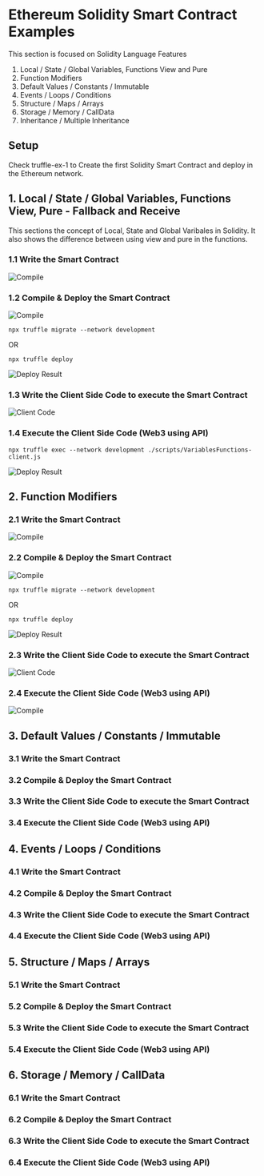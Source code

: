 # Ethereum Solidity Smart Contract Examples

This section is focused on Solidity Language Features

1. Local / State / Global Variables, Functions View and Pure
2. Function Modifiers
3. Default Values / Constants / Immutable
4. Events / Loops / Conditions
5. Structure / Maps / Arrays
6. Storage / Memory / CallData
7. Inheritance / Multiple Inheritance

## Setup

Check truffle-ex-1 to Create the first Solidity Smart Contract and deploy in the Ethereum network.

## 1. Local / State / Global Variables, Functions View, Pure - Fallback and Receive

This sections the concept of Local, State and Global Varibales in Solidity. It also shows the difference between using view and pure in the functions.

### 1.1 Write the Smart Contract

![Compile](https://raw.githubusercontent.com/MetaArivu/blockchain-examples/master/images/tr-ex2-vf-contract.jpg)

### 1.2 Compile & Deploy the Smart Contract

![Compile](https://raw.githubusercontent.com/MetaArivu/blockchain-examples/master/images/tr-ex2-vf-deploy.jpg)

```shell
npx truffle migrate --network development
```
OR
```shell
npx truffle deploy
```

![Deploy Result](https://raw.githubusercontent.com/MetaArivu/blockchain-examples/master/images/tr-ex2-vf-deploy-result.jpg)

### 1.3 Write the Client Side Code to execute the Smart Contract

![Client Code](https://raw.githubusercontent.com/MetaArivu/blockchain-examples/master/images/tr-ex2-vf-client.jpg)

### 1.4 Execute the Client Side Code (Web3 using API)

```shell
npx truffle exec --network development ./scripts/VariablesFunctions-client.js
```

![Deploy Result](https://raw.githubusercontent.com/MetaArivu/blockchain-examples/master/images/tr-ex2-vf-client-result.jpg)

## 2. Function Modifiers

### 2.1 Write the Smart Contract

![Compile](https://raw.githubusercontent.com/MetaArivu/blockchain-examples/master/images/tr-ex2-fm-contract.jpg)

### 2.2 Compile & Deploy the Smart Contract

![Compile](https://raw.githubusercontent.com/MetaArivu/blockchain-examples/master/images/tr-ex2-fm-deploy.jpg)

```shell
npx truffle migrate --network development
```
OR
```shell
npx truffle deploy
```
![Deploy Result](https://raw.githubusercontent.com/MetaArivu/blockchain-examples/master/images/tr-ex2-fm-deploy-result.jpg)

### 2.3 Write the Client Side Code to execute the Smart Contract

![Client Code](https://raw.githubusercontent.com/MetaArivu/blockchain-examples/master/images/tr-ex2-fm-client.jpg)

### 2.4 Execute the Client Side Code (Web3 using API)

![Compile](https://raw.githubusercontent.com/MetaArivu/blockchain-examples/master/images/tr-ex2-fm-client-result.jpg)


## 3. Default Values / Constants / Immutable

### 3.1 Write the Smart Contract
### 3.2 Compile & Deploy the Smart Contract
### 3.3 Write the Client Side Code to execute the Smart Contract
### 3.4 Execute the Client Side Code (Web3 using API)

## 4. Events / Loops / Conditions

### 4.1 Write the Smart Contract
### 4.2 Compile & Deploy the Smart Contract
### 4.3 Write the Client Side Code to execute the Smart Contract
### 4.4 Execute the Client Side Code (Web3 using API)

## 5. Structure / Maps / Arrays

### 5.1 Write the Smart Contract
### 5.2 Compile & Deploy the Smart Contract
### 5.3 Write the Client Side Code to execute the Smart Contract
### 5.4 Execute the Client Side Code (Web3 using API)

## 6. Storage / Memory / CallData

### 6.1 Write the Smart Contract
### 6.2 Compile & Deploy the Smart Contract
### 6.3 Write the Client Side Code to execute the Smart Contract
### 6.4 Execute the Client Side Code (Web3 using API)